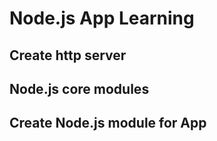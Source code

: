 # Node.js App Learning

## Create http server

## Node.js core modules

## Create Node.js module for App